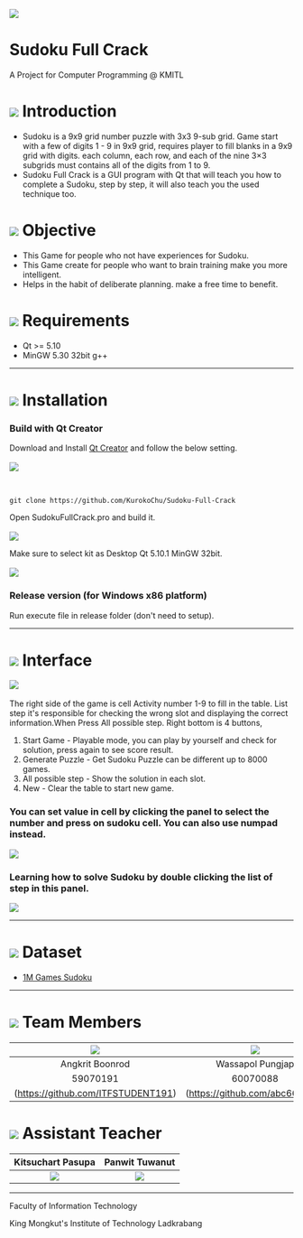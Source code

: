 ![](img/banner.png)

# Sudoku Full Crack
A Project for Computer Programming @ KMITL

# ![](img/pen.png) Introduction
- Sudoku is a 9x9 grid number puzzle with 3x3 9-sub grid. Game start with a few of digits 1 - 9 in 9x9 grid,
requires player to fill blanks in a 9x9 grid with digits. each column, each row, and each of the nine 3×3 subgrids must contains all of the digits from 1 to 9.
- Sudoku Full Crack is a GUI program with Qt that will teach you how to complete a Sudoku, step by step, it will also teach you the used technique too.

# ![](img/doc.png) Objective
- This Game for people who not have experiences for Sudoku.
- This Game create for people who want to brain training make you more intelligent.
- Helps in the habit of deliberate planning. make a free time to benefit.

# ![](img/check.png) Requirements
* Qt >= 5.10
* MinGW 5.30 32bit g++

---

# ![](img/build.png) Installation
### Build with Qt Creator
Download and Install [Qt Creator](https://www.qt.io/download) and follow the below setting.
<br><br>
![](img/set.png)

<br>

    git clone https://github.com/KurokoChu/Sudoku-Full-Crack

Open SudokuFullCrack.pro and build it.
<br><br>
![](img/build_proj1.png)

Make sure to select kit as Desktop Qt 5.10.1 MinGW 32bit.
<br><br>
![](img/build_proj2.png)

### Release version (for Windows x86 platform)
Run execute file in release folder (don't need to setup).

---

# ![](img/monitor.png) Interface
![](img/ui_3.png) 
<br><br>
The right side of the game is cell Activity number 1-9 to fill in the table.
List step it's responsible for checking the wrong slot and displaying the correct information.When Press All possible step.
Right bottom is 4 buttons, 
1. Start Game - Playable mode, you can play by yourself and check for solution, press again to see score result.
2. Generate Puzzle - Get Sudoku Puzzle can be different up to 8000 games.
3. All possible step - Show the solution in each slot.
4. New - Clear the table to start new game.<br>
### You can set value in cell by clicking the panel to select the number and press on sudoku cell. You can also use numpad instead.
![](img/ui_1.png)<br>
### Learning how to solve Sudoku by double clicking the list of step in this panel.
![](img/ui_2.png)<br>

---

# ![](img/data.png) Dataset
* [1M Games Sudoku](https://www.kaggle.com/bryanpark/sudoku)

---

# ![](img/team.png) Team Members
|![](img/pic_59070191.jpg)|![](img/pic_60070088.jpg)|![](img/pic_60070099.jpg)|
|:-:|:-:|:-:|
|Angkrit Boonrod|Wassapol Pungjap|Supakit Rodthong|
|59070191|60070088|60070099|
|(https://github.com/ITFSTUDENT191)|(https://github.com/abc666777)|(https://github.com/KurokoChu)


# ![](img/team.png) Assistant Teacher
|Kitsuchart Pasupa|Panwit Tuwanut|
|:-:|:-:|
|![](img/pic_Oung.png)|![](img/pic_Panwit.png)|

---

Faculty of Information Technology

King Mongkut's Institute of Technology Ladkrabang
